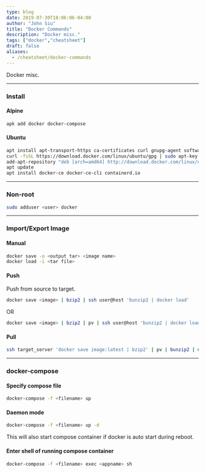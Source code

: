 ```yaml
---
type: blog
date: 2019-07-30T18:06:06-04:00
author: "John Siu"
title: "Docker Commands"
description: "Docker misc."
tags: ["docker","cheatsheet"]
draft: false
aliases:
  - /cheatsheet/docker-commands
---
```

Docker misc.
<!--more-->

---

### Install

#### Alpine

```sh
apk add docker docker-compose
```

#### Ubuntu

```sh
apt install apt-transport-https ca-certificates curl gnupg-agent software-properties-common
curl -fsSL https://download.docker.com/linux/ubuntu/gpg | sudo apt-key add -
add-apt-repository "deb [arch=amd64] http://download.docker.com/linux/ubuntu $(lsb_release -cs) stable"
apt update
apt install docker-ce docker-ce-cli containerd.io
```

---

### Non-root

```sh
sudo adduser <user> docker
```

---

### Import/Export Image

#### Manual

```sh
docker save -o <output tar> <image name>
docker load -i <tar file>
```

#### Push

Push from source to target.

```sh
docker save <image> | bzip2 | ssh user@host 'bunzip2 | docker load'
```

OR

```sh
docker save <image> | bzip2 | pv | ssh user@host 'bunzip2 | docker load'
```

#### Pull

```sh
ssh target_server 'docker save image:latest | bzip2' | pv | bunzip2 | docker load
```

---

### docker-compose

#### Specify compose file

```sh
docker-compose -f <filename> up
```

#### Daemon mode

```sh
docker-compose -f <filename> up -d
```

This will also start compose container if docker is auto start during reboot.

#### Enter shell of running compose container

```sh
docker-compose -f <filename> exec <appname> sh
```
